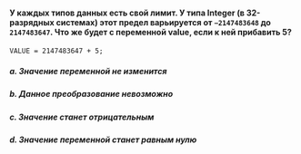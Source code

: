 #### __У каждых типов данных есть свой лимит. У типа Integer (в 32-разрядных системах) этот предел варьируется от `−2147483648` до `2147483647`. Что же будет с переменной value, если к ней прибавить 5?__

```CODE
VALUE = 2147483647 + 5;
```

##### a. Значение переменной не изменится

##### b. Данное преобразование невозможно

##### c. Значение станет отрицательным

##### d. Значение переменной станет равным нулю